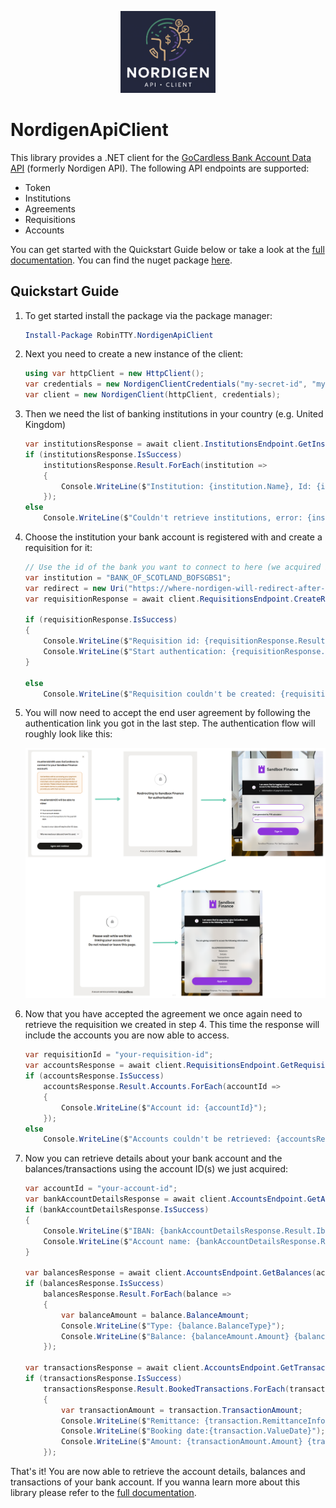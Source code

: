 <p align="center">
   <img src="docs/static/img/nordigen-api-client-logo.png" width="30%">
</p>

# NordigenApiClient

This library provides a .NET client for the [GoCardless Bank Account Data API](https://gocardless.com/bank-account-data/) (formerly Nordigen API). The following API endpoints are supported:

- Token
- Institutions
- Agreements
- Requisitions
- Accounts

You can get started with the Quickstart Guide below or take a look at the [full documentation](https://robintty.github.io/NordigenApiClient/). You can find the nuget package [here](https://www.nuget.org/packages/RobinTTY.NordigenApiClient).

## Quickstart Guide

1. To get started install the package via the package manager:

   ```powershell
   Install-Package RobinTTY.NordigenApiClient
   ```

2. Next you need to create a new instance of the client:

   ```cs
   using var httpClient = new HttpClient();
   var credentials = new NordigenClientCredentials("my-secret-id", "my-secret-key");
   var client = new NordigenClient(httpClient, credentials);
   ```

3. Then we need the list of banking institutions in your country (e.g. United Kingdom)

   ```cs
   var institutionsResponse = await client.InstitutionsEndpoint.GetInstitutions(SupportedCountry.UnitedKingdom);
   if (institutionsResponse.IsSuccess)
       institutionsResponse.Result.ForEach(institution =>
       {
           Console.WriteLine($"Institution: {institution.Name}, Id: {institution.Id}");
       });
   else
       Console.WriteLine($"Couldn't retrieve institutions, error: {institutionsResponse.Error.Summary}");
   ```

4. Choose the institution your bank account is registered with and create a requisition for it:

   ```cs
   // Use the id of the bank you want to connect to here (we acquired it in the last step)
   var institution = "BANK_OF_SCOTLAND_BOFSGBS1";
   var redirect = new Uri("https://where-nordigen-will-redirect-after-authentication.com");
   var requisitionResponse = await client.RequisitionsEndpoint.CreateRequisition(institution, redirect);

   if (requisitionResponse.IsSuccess)
   {
       Console.WriteLine($"Requisition id: {requisitionResponse.Result.Id}");
       Console.WriteLine($"Start authentication: {requisitionResponse.Result.AuthenticationLink}");
   }

   else
       Console.WriteLine($"Requisition couldn't be created: {requisitionResponse.Error.Summary}");
   ```

5. You will now need to accept the end user agreement by following the authentication link you got in the last step. The authentication flow will roughly look like this:

   ![authentication-flow](docs/static/img/authentication_flow.png)

6. Now that you have accepted the agreement we once again need to retrieve the requisition we created in step 4. This time the response will include the accounts you are now able to access.

   ```cs
   var requisitionId = "your-requisition-id";
   var accountsResponse = await client.RequisitionsEndpoint.GetRequisition(requisitionId);
   if (accountsResponse.IsSuccess)
       accountsResponse.Result.Accounts.ForEach(accountId =>
       {
           Console.WriteLine($"Account id: {accountId}");
       });
   else
       Console.WriteLine($"Accounts couldn't be retrieved: {accountsResponse.Error.Summary}");
   ```

7. Now you can retrieve details about your bank account and the balances/transactions using the account ID(s) we just acquired:

   ```cs
   var accountId = "your-account-id";
   var bankAccountDetailsResponse = await client.AccountsEndpoint.GetAccountDetails(accountId);
   if (bankAccountDetailsResponse.IsSuccess)
   {
       Console.WriteLine($"IBAN: {bankAccountDetailsResponse.Result.Iban}");
       Console.WriteLine($"Account name: {bankAccountDetailsResponse.Result.Name}");
   }

   var balancesResponse = await client.AccountsEndpoint.GetBalances(accountId);
   if (balancesResponse.IsSuccess)
       balancesResponse.Result.ForEach(balance =>
       {
           var balanceAmount = balance.BalanceAmount;
           Console.WriteLine($"Type: {balance.BalanceType}");
           Console.WriteLine($"Balance: {balanceAmount.Amount} {balanceAmount.Currency}");
       });

   var transactionsResponse = await client.AccountsEndpoint.GetTransactions(accountId);
   if (transactionsResponse.IsSuccess)
       transactionsResponse.Result.BookedTransactions.ForEach(transaction =>
       {
           var transactionAmount = transaction.TransactionAmount;
           Console.WriteLine($"Remittance: {transaction.RemittanceInformationUnstructured}");
           Console.WriteLine($"Booking date:{transaction.ValueDate}");
           Console.WriteLine($"Amount: {transactionAmount.Amount} {transactionAmount.Currency}");
       });
   ```

That's it! You are now able to retrieve the account details, balances and transactions of your bank account. If you wanna learn more about this library please refer to the [full documentation](https://robintty.github.io/NordigenApiClient/).
